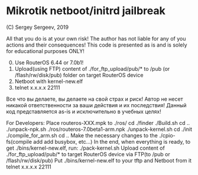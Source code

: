 # Mikrotik netboot/initrd jailbreak

(C) Sergey Sergeev, 2019

All that you do is at your own risk!
The author has not liable for any of you actions and their consequences!
This code is presented as is and is solely for educational purposes ONLY!

0) Use RouterOS 6.44 or 7.0b1!
1) Upload(using FTP) content of ./for_ftp_upload/pub/* to /pub
     (or /flash/rw/disk/pub) folder on target RouterOS device
2) Netboot with kernel-new.elf
3) telnet x.x.x.x 22111

Все что вы делаете, вы делаете на свой страх и риск!
Автор не несет никакой ответственности за ваши действия и их последствия!
Данный код представляется as-is и исключительно в учебных целях!

For Developers:
	Place routeros-XXX.mpk to ./ros/
	cd ./finder
	./Build.sh
	cd ..
	./unpack-npk.sh ./ros/routeros-7.0beta1-arm.npk
	./unpack-kernel.sh
	cd ./init
	./compile_for_arm.sh
	cd ..
	Make the necessary changes to the ./cpio-fs(compile add add busybox, etc...)
	In the end, when everything is ready, to get ./bins/kernel-new.elf, run: ./pack-kernel.sh
	Upload content of ./for_ftp_upload/pub/* to target RouterOS device via FTP(to /pub or /flash/rw/disk/pub)
	Put ./bins/kernel-new.elf to your tftp and Netboot from it
	telnet x.x.x.x 22111
